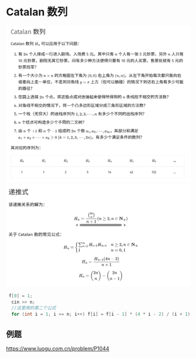 # Catalan 数列

![alt text](image.png)
![alt text](image-1.png)
```c++
 f[0] = 1;
  cin >> n;
  //这里用的第二个公式
  for (int i = 1; i <= n; i++) f[i] = f[i - 1] * (4 * i - 2) / (i + 1);
  ```
## 例题
https://www.luogu.com.cn/problem/P1044